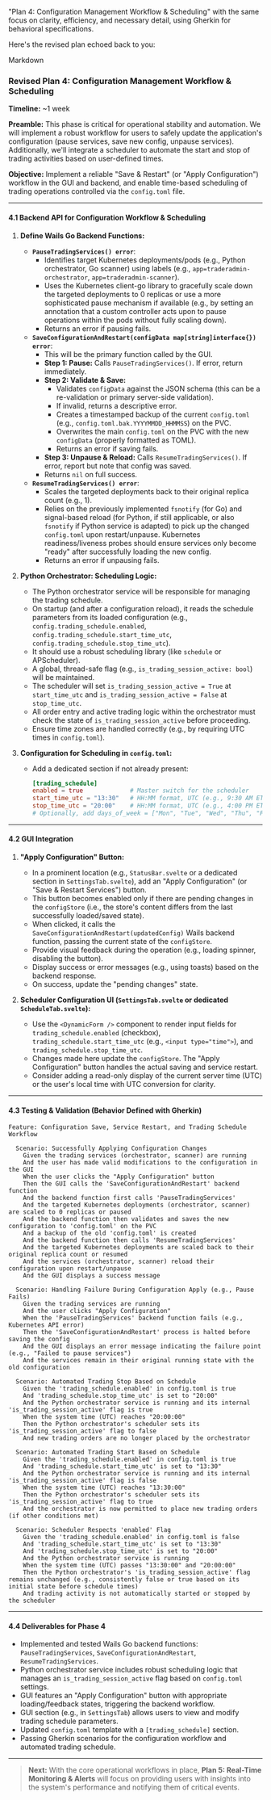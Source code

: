 "Plan 4: Configuration Management Workflow & Scheduling" with the same focus on clarity, efficiency, and necessary detail, using Gherkin for behavioral specifications.

Here's the revised plan echoed back to you:

Markdown

### Revised Plan 4: Configuration Management Workflow & Scheduling

**Timeline:** ~1 week

**Preamble:** This phase is critical for operational stability and automation. We will implement a robust workflow for users to safely update the application's configuration (pause services, save new config, unpause services). Additionally, we'll integrate a scheduler to automate the start and stop of trading activities based on user-defined times.

**Objective:** Implement a reliable "Save & Restart" (or "Apply Configuration") workflow in the GUI and backend, and enable time-based scheduling of trading operations controlled via the `config.toml` file.

------

#### 4.1 Backend API for Configuration Workflow & Scheduling

1.  **Define Wails Go Backend Functions:**
    * **`PauseTradingServices() error`**:
        * Identifies target Kubernetes deployments/pods (e.g., Python orchestrator, Go scanner) using labels (e.g., `app=traderadmin-orchestrator`, `app=traderadmin-scanner`).
        * Uses the Kubernetes client-go library to gracefully scale down the targeted deployments to 0 replicas or use a more sophisticated pause mechanism if available (e.g., by setting an annotation that a custom controller acts upon to pause operations within the pods without fully scaling down).
        * Returns an error if pausing fails.
    * **`SaveConfigurationAndRestart(configData map[string]interface{}) error`**:
        * This will be the primary function called by the GUI.
        * **Step 1: Pause:** Calls `PauseTradingServices()`. If error, return immediately.
        * **Step 2: Validate & Save:**
            * Validates `configData` against the JSON schema (this can be a re-validation or primary server-side validation).
            * If invalid, returns a descriptive error.
            * Creates a timestamped backup of the current `config.toml` (e.g., `config.toml.bak.YYYYMMDD_HHMMSS`) on the PVC.
            * Overwrites the main `config.toml` on the PVC with the new `configData` (properly formatted as TOML).
            * Returns an error if saving fails.
        * **Step 3: Unpause & Reload:** Calls `ResumeTradingServices()`. If error, report but note that config was saved.
        * Returns `nil` on full success.
    * **`ResumeTradingServices() error`**:
        * Scales the targeted deployments back to their original replica count (e.g., 1).
        * Relies on the previously implemented `fsnotify` (for Go) and signal-based reload (for Python, if still applicable, or also `fsnotify` if Python service is adapted) to pick up the changed `config.toml` upon restart/unpause. Kubernetes readiness/liveness probes should ensure services only become "ready" after successfully loading the new config.
        * Returns an error if unpausing fails.

2.  **Python Orchestrator: Scheduling Logic:**
    * The Python orchestrator service will be responsible for managing the trading schedule.
    * On startup (and after a configuration reload), it reads the schedule parameters from its loaded configuration (e.g., `config.trading_schedule.enabled`, `config.trading_schedule.start_time_utc`, `config.trading_schedule.stop_time_utc`).
    * It should use a robust scheduling library (like `schedule` or APScheduler).
    * A global, thread-safe flag (e.g., `is_trading_session_active: bool`) will be maintained.
    * The scheduler will set `is_trading_session_active = True` at `start_time_utc` and `is_trading_session_active = False` at `stop_time_utc`.
    * All order entry and active trading logic within the orchestrator must check the state of `is_trading_session_active` before proceeding.
    * Ensure time zones are handled correctly (e.g., by requiring UTC times in `config.toml`).

3.  **Configuration for Scheduling in `config.toml`:**
    * Add a dedicated section if not already present:
        ```toml
        [trading_schedule]
        enabled = true             # Master switch for the scheduler
        start_time_utc = "13:30"   # HH:MM format, UTC (e.g., 9:30 AM ET)
        stop_time_utc = "20:00"    # HH:MM format, UTC (e.g., 4:00 PM ET)
        # Optionally, add days_of_week = ["Mon", "Tue", "Wed", "Thu", "Fri"]
        ```

------

#### 4.2 GUI Integration

1.  **"Apply Configuration" Button:**
    * In a prominent location (e.g., `StatusBar.svelte` or a dedicated section in `SettingsTab.svelte`), add an "Apply Configuration" (or "Save & Restart Services") button.
    * This button becomes enabled only if there are pending changes in the `configStore` (i.e., the store's content differs from the last successfully loaded/saved state).
    * When clicked, it calls the `SaveConfigurationAndRestart(updatedConfig)` Wails backend function, passing the current state of the `configStore`.
    * Provide visual feedback during the operation (e.g., loading spinner, disabling the button).
    * Display success or error messages (e.g., using toasts) based on the backend response.
    * On success, update the "pending changes" state.

2.  **Scheduler Configuration UI (`SettingsTab.svelte` or dedicated `ScheduleTab.svelte`):**
    * Use the `<DynamicForm />` component to render input fields for `trading_schedule.enabled` (checkbox), `trading_schedule.start_time_utc` (e.g., `<input type="time">`), and `trading_schedule.stop_time_utc`.
    * Changes made here update the `configStore`. The "Apply Configuration" button handles the actual saving and service restart.
    * Consider adding a read-only display of the current server time (UTC) or the user's local time with UTC conversion for clarity.

------

#### 4.3 Testing & Validation (Behavior Defined with Gherkin)

```gherkin
Feature: Configuration Save, Service Restart, and Trading Schedule Workflow

  Scenario: Successfully Applying Configuration Changes
    Given the trading services (orchestrator, scanner) are running
    And the user has made valid modifications to the configuration in the GUI
    When the user clicks the "Apply Configuration" button
    Then the GUI calls the 'SaveConfigurationAndRestart' backend function
    And the backend function first calls 'PauseTradingServices'
    And the targeted Kubernetes deployments (orchestrator, scanner) are scaled to 0 replicas or paused
    And the backend function then validates and saves the new configuration to 'config.toml' on the PVC
    And a backup of the old 'config.toml' is created
    And the backend function then calls 'ResumeTradingServices'
    And the targeted Kubernetes deployments are scaled back to their original replica count or resumed
    And the services (orchestrator, scanner) reload their configuration upon restart/unpause
    And the GUI displays a success message

  Scenario: Handling Failure During Configuration Apply (e.g., Pause Fails)
    Given the trading services are running
    And the user clicks "Apply Configuration"
    When the 'PauseTradingServices' backend function fails (e.g., Kubernetes API error)
    Then the 'SaveConfigurationAndRestart' process is halted before saving the config
    And the GUI displays an error message indicating the failure point (e.g., "Failed to pause services")
    And the services remain in their original running state with the old configuration

  Scenario: Automated Trading Stop Based on Schedule
    Given the 'trading_schedule.enabled' in config.toml is true
    And 'trading_schedule.stop_time_utc' is set to "20:00"
    And the Python orchestrator service is running and its internal 'is_trading_session_active' flag is true
    When the system time (UTC) reaches "20:00:00"
    Then the Python orchestrator's scheduler sets its 'is_trading_session_active' flag to false
    And new trading orders are no longer placed by the orchestrator

  Scenario: Automated Trading Start Based on Schedule
    Given the 'trading_schedule.enabled' in config.toml is true
    And 'trading_schedule.start_time_utc' is set to "13:30"
    And the Python orchestrator service is running and its internal 'is_trading_session_active' flag is false
    When the system time (UTC) reaches "13:30:00"
    Then the Python orchestrator's scheduler sets its 'is_trading_session_active' flag to true
    And the orchestrator is now permitted to place new trading orders (if other conditions met)

  Scenario: Scheduler Respects 'enabled' Flag
    Given the 'trading_schedule.enabled' in config.toml is false
    And 'trading_schedule.start_time_utc' is set to "13:30"
    And 'trading_schedule.stop_time_utc' is set to "20:00"
    And the Python orchestrator service is running
    When the system time (UTC) passes "13:30:00" and "20:00:00"
    Then the Python orchestrator's 'is_trading_session_active' flag remains unchanged (e.g., consistently false or true based on its initial state before schedule times)
    And trading activity is not automatically started or stopped by the scheduler
```

------

#### 4.4 Deliverables for Phase 4

- Implemented and tested Wails Go backend functions: `PauseTradingServices`, `SaveConfigurationAndRestart`, `ResumeTradingServices`.
- Python orchestrator service includes robust scheduling logic that manages an `is_trading_session_active` flag based on `config.toml` settings.
- GUI features an "Apply Configuration" button with appropriate loading/feedback states, triggering the backend workflow.
- GUI section (e.g., in `SettingsTab`) allows users to view and modify trading schedule parameters.
- Updated `config.toml` template with a `[trading_schedule]` section.
- Passing Gherkin scenarios for the configuration workflow and automated trading schedule.

------

> **Next:** With the core operational workflows in place, **Plan 5: Real-Time Monitoring & Alerts** will focus on providing users with insights into the system's performance and notifying them of critical events.
